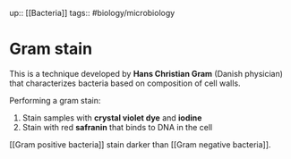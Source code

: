 up:: [[Bacteria]]
tags:: #biology/microbiology 

# Gram stain

This is a technique developed by **Hans Christian Gram** (Danish physician) that characterizes bacteria based on composition of cell walls.

Performing a gram stain:
1. Stain samples with **crystal violet dye** and **iodine**
2. Stain with red **safranin** that binds to DNA in the cell

[[Gram positive bacteria]] stain darker than [[Gram negative bacteria]].
